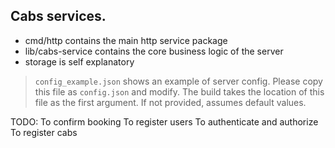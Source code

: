 ## Cabs services.

* cmd/http contains the main http service package
* lib/cabs-service contains the core business logic of the server
* storage is self explanatory

> `config_example.json` shows an example of server config. Please copy this file as `config.json` and modify. The build takes the location of this file as the first argument. If not provided, assumes default values.

TODO:
To confirm booking 
To register users
To authenticate and authorize
To register cabs